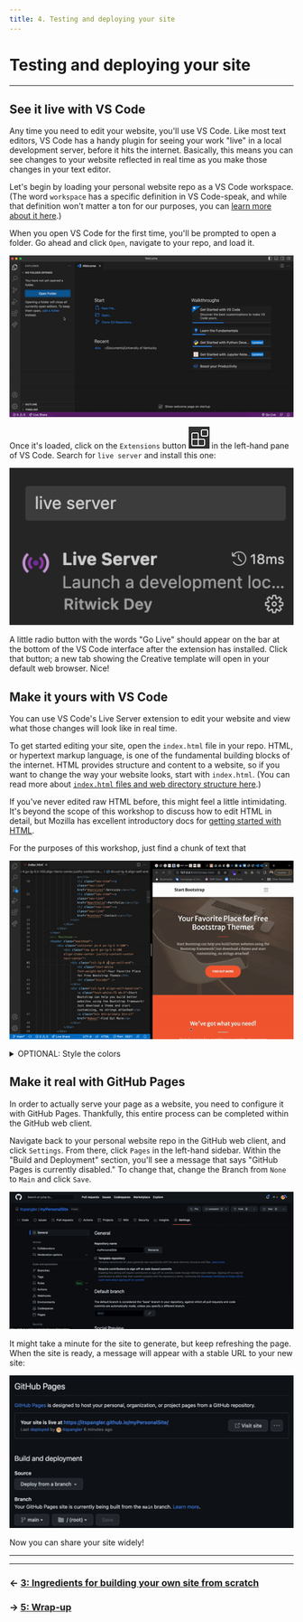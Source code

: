 ```yaml
---
title: 4. Testing and deploying your site
---
```


# Testing and deploying your site

---

## See it live with VS Code

Any time you need to edit your website, you'll use VS Code. Like most text editors, VS Code has a handy plugin for seeing your work "live" in a local development server, before it hits the internet. Basically, this means you can see changes to your website reflected in real time as you make those changes in your text editor.

Let's begin by loading your personal website repo as a VS Code workspace. (The word `workspace` has a specific definition in VS Code-speak, and while that definition won't matter a ton for our purposes, you can [learn more about it here](https://code.visualstudio.com/docs/editor/workspaces).)

When you open VS Code for the first time, you'll be prompted to open a folder. Go ahead and click `Open`, navigate to your repo, and load it.

![Loading repo as workspace in VS Code](media/newWorkspace.gif)

Once it's loaded, click on the `Extensions` button ![extensions](media/extensions.png) in the left-hand pane of VS Code. Search for `live server` and install this one:

![Live server extension in VS Code](media/live.png)

A little radio button with the words "Go Live" should appear on the bar at the bottom of the VS Code interface after the extension has installed. Click that button; a new tab showing the Creative template will open in your default web browser. Nice!

## Make it yours with VS Code

You can use VS Code's Live Server extension to edit your website and view what those changes will look like in real time.

To get started editing your site, open the `index.html` file in your repo. HTML, or hypertext markup language, is one of the fundamental building blocks of the internet. HTML provides structure and content to a website, so if you want to change the way your website looks, start with `index.html`. (You can read more about [`index.html` files and web directory structure here](https://en.wikipedia.org/wiki/Web_server_directory_index).)

If you've never edited raw HTML before, this might feel a little intimidating. It's beyond the scope of this workshop to discuss how to edit HTML in detail, but Mozilla has excellent introductory docs for [getting started with HTML](https://developer.mozilla.org/en-US/docs/Learn/HTML/Introduction_to_HTML/Getting_started).

For the purposes of this workshop, just find a chunk of text that 

![Editing the website with real-time updates in VS Code](media/liveEdits.gif)

<details>
  <summary>OPTIONAL: Style the colors</summary>

<h3 id="messing-with-the-template-using-css"><span class="header-section-number"></span> Messing with the template using CSS</h3>
<p>HTML is closely related to CSS—short for cascading style sheet—a language containing instructions for the style in which documents will be presented. HTML tells a browser what kind of content will appear on a page and where that content will go, and then CSS adds all the flavor: colors, fonts, sizes, and so on.</p>
<p>If you want to change these features, you’ll need to fuss with the <code>css/styles.css</code> file. That file is huge, but it’s also really well structured. Once you understand what’s going on inside it, changing the details becomes less intimidating.</p>
<p>Let’s say we want to change the orange colors in this theme to green. To do so, we need to replace all instances of the orange color with a green color of our choosing. I’m going to go with the dark green <code>32, 74, 30</code> as identified by its RGB values. (Try <a href="https://colorbrewer2.org/#type=sequential&amp;scheme=BuGn&amp;n=3">ColorBrewer</a> for choosing a pleasing color palette. It’s for maps, but works for all kinds of design.)</p>
<p>That orange color is currently being set by a field <code>--bs-primary-rgb</code>. Removing the orange color is as easy as replacing the current RGB values with ours. Using <code>cmd+f</code> on a Mac or <code>ctrl+f</code> on a Windows, search for <code>--bs-primary-rgb</code> and replace <code>244, 98, 58</code> with <code>32, 74, 30</code>. Save your changes, and voila!</p>
<figure>
<img src="media/green.gif" alt="Changing background from orange to green in the styles.css file" /><figcaption aria-hidden="true">Changing background from orange to green in the styles.css file</figcaption>
</figure>
<p>Notice that the button still remains orange. That’s because it’s being set by a different parameter. To determine where that parameter is being set, we can open the inspector in our web browser of choice. As a Google Chrome user, I right click on the page and click <code>Inspect</code>. When I hover my cursor over the button and click it, the inspector reveals where that color is being set: in the <code>btn-primary</code> class.</p>
<p>If I hop over to VS Code and search for <code>btn-primary</code> in the <code>styles.css</code> file, it quickly finds the place where I can change the color. VS Code even has a handy color picker built into the editor that you can use.</p>
<figure>
<img src="media/greenButton.gif" alt="Changing buttons from orange to green in the styles.css file" /><figcaption aria-hidden="true">Changing buttons from orange to green in the styles.css file</figcaption>
</figure>

</details>

## Make it real with GitHub Pages

In order to actually serve your page as a website, you need to configure it with GitHub Pages. Thankfully, this entire process can be completed within the GitHub web client.

Navigate back to your personal website repo in the GitHub web client, and click `Settings`. From there, click `Pages` in the left-hand sidebar. Within the "Build and Deployment" section, you'll see a message that says "GitHub Pages is currently disabled." To change that, change the Branch from `None` to `Main` and click `Save`.

![Configuring your site with GitHub Pages](media/githubPages.gif)

It might take a minute for the site to generate, but keep refreshing the page. When the site is ready, a message will appear with a stable URL to your new site:

![Success message!](media/site.png)

Now you can share your site widely!

---

---
### &larr; [3: Ingredients for building your own site from scratch](03_INGREDIENTS.md)
### &rarr; [5: Wrap-up](05_WRAP.md)